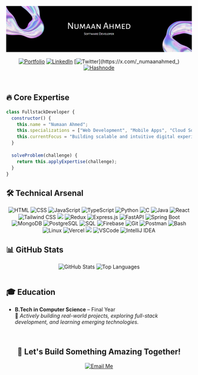 <div align="center">

  <img src="assets/Screenshot 2025-04-16 012525.png" alt="Alt text" />



  [![Portfolio](https://img.shields.io/badge/Portfolio-000?style=for-the-badge&logo=ko-fi&logoColor=white)](https://numaanahmed.me)
  [![LinkedIn](https://img.shields.io/badge/LinkedIn-0077B5?style=for-the-badge&logo=linkedin&logoColor=white)](https://www.linkedin.com/in/numaanahmed3110/)
  [![Twitter](https://img.shields.io/badge/X-000000?style=for-the-badge&logo=X&logoColor=white")](https://x.com/_numaanahmed_)
  [![Hashnode](https://img.shields.io/badge/Hashnode-2962FF?style=for-the-badge&logo=hashnode&logoColor=white)](https://hashnode.com/@numaanahmed)

</div>

<br>

## 🔥 Core Expertise

```javascript
class FullstackDeveloper {
  constructor() {
    this.name = "Numaan Ahmed";
    this.specializations = ["Web Development", "Mobile Apps", "Cloud Solutions"];
    this.currentFocus = "Building scalable and intuitive digital experiences";
  }
  
  solveProblem(challenge) {
    return this.applyExpertise(challenge);
  }
}
```

## 🛠️ Technical Arsenal

<div align="center">
  <!-- Languages -->
  <img src="https://img.shields.io/badge/HTML5-E44D26?style=for-the-badge&logo=html5&logoColor=white" alt="HTML">
  <img src="https://img.shields.io/badge/CSS3-264DE4?style=for-the-badge&logo=css3&logoColor=white" alt="CSS">
  <img src="https://img.shields.io/badge/JavaScript-F7DF1E?style=for-the-badge&logo=javascript&logoColor=black" alt="JavaScript">
  <img src="https://img.shields.io/badge/TypeScript-3178C6?style=for-the-badge&logo=typescript&logoColor=white" alt="TypeScript">
  <img src="https://img.shields.io/badge/Python-3776AB?style=for-the-badge&logo=python&logoColor=white" alt="Python">
  <img src="https://img.shields.io/badge/C-00599C?style=for-the-badge&logo=c&logoColor=white" alt="C">
  <img src="https://img.shields.io/badge/Java-007396?style=for-the-badge&logo=java&logoColor=white" alt="Java">

  <!-- Frontend & UI -->
  <img src="https://img.shields.io/badge/React-20232A?style=for-the-badge&logo=react&logoColor=61DAFB" alt="React">
  <img src="https://img.shields.io/badge/TailwindCSS-06B6D4?style=for-the-badge&logo=tailwindcss&logoColor=white" alt="Tailwind CSS">
  <img src="https://img.shields.io/badge/Framer_Motion-0055FF?style=for-the-badge&logo=framer&logoColor=white" />
  <img src="https://img.shields.io/badge/Redux-764ABC?style=for-the-badge&logo=redux&logoColor=white" alt="Redux">
  
  <!-- Backend & APIs -->
  <img src="https://img.shields.io/badge/Express.js-000000?style=for-the-badge&logo=express&logoColor=white" alt="Express.js">
  <img src="https://img.shields.io/badge/FastAPI-009688?style=for-the-badge&logo=fastapi&logoColor=white" alt="FastAPI">
  <img src="https://img.shields.io/badge/Spring_Boot-6DB33F?style=for-the-badge&logo=springboot&logoColor=white" alt="Spring Boot">

  <!-- Databases -->
  <img src="https://img.shields.io/badge/MongoDB-47A248?style=for-the-badge&logo=mongodb&logoColor=white" alt="MongoDB">
  <img src="https://img.shields.io/badge/PostgreSQL-336791?style=for-the-badge&logo=postgresql&logoColor=white" alt="PostgreSQL">
  <img src="https://img.shields.io/badge/SQL-003B57?style=for-the-badge&logo=sqlite&logoColor=white" alt="SQL">

  <!-- Tools & Platforms -->
  <img src="https://img.shields.io/badge/Firebase-FFCA28?style=for-the-badge&logo=firebase&logoColor=black" alt="Firebase">
  <img src="https://img.shields.io/badge/Git-F05032?style=for-the-badge&logo=git&logoColor=white" alt="Git">
  <img src="https://img.shields.io/badge/Postman-FF6C37?style=for-the-badge&logo=postman&logoColor=white" alt="Postman">
  <img src="https://img.shields.io/badge/Bash-4EAA25?style=for-the-badge&logo=gnubash&logoColor=white" alt="Bash">
  <img src="https://img.shields.io/badge/Linux-FCC624?style=for-the-badge&logo=linux&logoColor=black" alt="Linux">
  <img src="https://img.shields.io/badge/Vercel-000000?style=for-the-badge&logo=vercel&logoColor=white" alt="Vercel">
  <img src="https://img.shields.io/badge/Render-46E3B7?style=for-the-badge&logo=render&logoColor=black" />
  <img src="https://img.shields.io/badge/VSCode-007ACC?style=for-the-badge&logo=visualstudiocode&logoColor=white" alt="VSCode">
  <img src="https://img.shields.io/badge/IntelliJIDEA-000000?style=for-the-badge&logo=intellijidea&logoColor=white" alt="IntelliJ IDEA">

</div>

## 📊 GitHub Stats

<div align="center">
  
  <img height="180em" src="https://github-readme-stats.vercel.app/api?username=numaanahmed3110&show_icons=true&theme=radical&hide_border=true" alt="GitHub Stats" />

  <img height="180em" src="https://github-readme-stats.vercel.app/api/top-langs/?username=numaanahmed3110&layout=compact&theme=radical&hide_border=true" alt="Top Languages" />
  <br/><br/>
</div>


</div>

## 🎓 Education

- **B.Tech in Computer Science** – Final Year  
  🚀 *Actively building real-world projects, exploring full-stack development, and learning emerging technologies.*

<br/>
<div align="center">
  <h2>🚀 Let's Build Something Amazing Together!</h2>
  
  <a href="numaanahmed3110@gmail.com.com">
    <img src="https://img.shields.io/badge/Email_Me-D14836?style=for-the-badge&logo=gmail&logoColor=white" alt="Email Me">  
</div>
